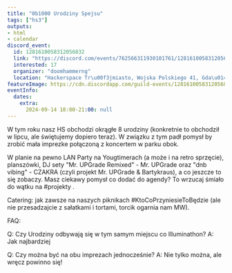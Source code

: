 ```yaml
---
title: "0b1000 Urodziny Spejsu"
tags: ["hs3"]
outputs:
- html
- calendar
discord_event:
  id: 1281610058312056832
  link: "https://discord.com/events/762566311930101761/1281610058312056832"
  interested: 17
  organizer: "doomhammerng"
  location: "Hackerspace Tr\u00f3jmiasto, Wojska Polskiego 41, Gda\u0144sk"
featureImage: https://cdn.discordapp.com/guild-events/1281610058312056832/36ea26228021e707264015b394cf6d46.png?size=1024
eventInfo:
  dates:
    extra:
      2024-09-14 18:00-21:00: null
---
```

W tym roku nasz HS obchodzi okrągłe 8 urodziny (konkretnie to obchodził w lipcu, ale świętujemy dopiero teraz). W związku z tym padł pomysł by zrobić mała imprezke połączoną z koncertem w parku obok.

W planie na pewno LAN Party na Yougtimerach (a może i na retro sprzęcie), planszówki, DJ sety "Mr. UPGrade Remixed" - Mr. UPGrade oraz "dnb vibing" - CZAKRA  (czyli projekt Mr. UPGrade & Bartykraus), a co jeszcze to się zobaczy. Masz ciekawy pomysł co dodać do agendy? To wrzucaj śmiało do wątku na #projekty .

Catering: jak zawsze na naszych piknikach #KtoCoPrzyniesieToBędzie (ale nie przesadzajcie z sałatkami i tortami, torcik ogarnia nam MW).

FAQ:

Q: Czy Urodziny odbywają się w tym samym miejscu co Illuminathon?
A: Jak najbardziej

Q: Czy można być na obu imprezach jednocześnie?
A: Nie tylko można, ale wręcz powinno się!
